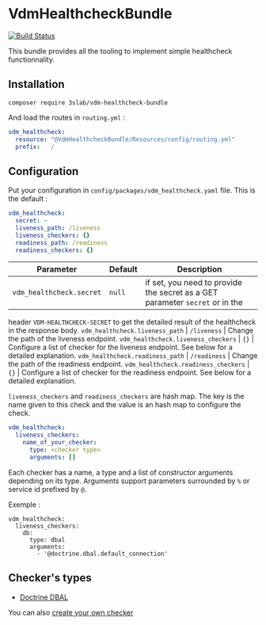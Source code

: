 # VdmHealthcheckBundle

[![Build Status](https://travis-ci.org/3slab/VdmHealthcheckBundle.svg?branch=master)](https://travis-ci.org/3slab/VdmHealthcheckBundle)

This bundle provides all the tooling to implement simple healthcheck functionnality.

## Installation

```shell script
composer require 3slab/vdm-healthcheck-bundle
```

And load the routes in `routing.yml` :

```yaml
vdm_healthcheck:
  resource: "@VdmHealthcheckBundle/Resources/config/routing.yml"
  prefix:   /
```

## Configuration

Put your configuration in `config/packages/vdm_healthcheck.yaml` file. This is the default :

```yaml
vdm_healthcheck:
  secret: ~
  liveness_path: /liveness
  liveness_checkers: {}
  readiness_path: /readiness
  readiness_checkers: {}
```

Parameter | Default | Description
--- | --- | ---
`vdm_healthcheck.secret` | `null` | if set, you need to provide the secret as a GET parameter `secret` or in the 
header `VDM-HEALTHCHECK-SECRET` to get the detailed result of the healthcheck in the response body.
`vdm_healthcheck.liveness_path` | `/liveness` | Change the path of the liveness endpoint.
`vdm_healthcheck.liveness_checkers` | `{}` | Configure a list of checker for the liveness endpoint. See below for 
a detailed explanation.
`vdm_healthcheck.readiness_path` | `/readiness` | Change the path of the readiness endpoint.
`vdm_healthcheck.readiness_checkers` | `{}` | Configure a list of checker for the readiness endpoint. See below for 
a detailed explanation.

`liveness_checkers` and `readiness_checkers` are hash map. The key is the name given to this check and the value is 
an hash map to configure the check.

```yaml
vdm_healthcheck:
  liveness_checkers:
    name_of_your_checker:
      type: <checker type>
      arguments: []
``` 

Each checker has a name, a type and a list of constructor arguments depending on its type. Arguments support parameters
surrounded by `%` or service id prefixed by `@`.

Exemple :

```
vdm_healthcheck:
  liveness_checkers:
    db:
      type: dbal
      arguments:
        - '@doctrine.dbal.default_connection'
```

## Checker's types

* [Doctrine DBAL](./Resources/doc/checkers/dbal.md)

You can also [create your own checker](./Resources/doc/create_your_own_checker.md)